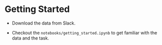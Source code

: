 # Getting Started

* Download the data from Slack.

* Checkout the `notebooks/getting_started.ipynb` to get familiar with the data and the task.
